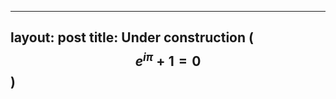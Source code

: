 <script src="https://cdn.mathjax.org/mathjax/latest/MathJax.js?config=TeX-AMS-MML_HTMLorMML" type="text/javascript"></script>


---
layout: post
title: Under construction ($$e^{i\pi} + 1 = 0$$)
---


